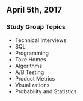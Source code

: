 ## April 5th, 2017

### Study Group Topics
- Technical Interviews
- SQL
- Programming
- Take Homes
- Algorithms
- A/B Testing
- Product Metrics
- Visualizations
- Probability and Statistics
